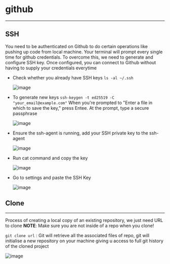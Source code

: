 # github
----------------
## SSH
You need to be authenticated on Github to do certain operations like pushing up code from local machine.
Your terminal will prompt every single time for github credentials.
To overcome this, we need to generate and configure SSH key. Once configured, you can connect to Github
without having to supply your credentials everytime

- Check whether you already have SSH keys `ls -al ~/.ssh`
  
  ![image](https://user-images.githubusercontent.com/103237142/176726435-aa67fd9e-5a52-40b5-92ef-74ab24461a7a.png)
  
- To generate new keys `ssh-keygen -t ed25519 -C "your_email@example.com"`
  When you're prompted to "Enter a file in which to save the key," press Entee. At the prompt, type a secure passphrase
  
  ![image](https://user-images.githubusercontent.com/103237142/176726606-907cadf0-788a-4b18-be59-fd3c49966c21.png)
  
- Ensure the ssh-agent is running, add your SSH private key to the ssh-agent

  ![image](https://user-images.githubusercontent.com/103237142/176726896-7a52fdbc-06fd-47d5-95ee-0f13ecf8050d.png)

- Run cat command and copy the key

  ![image](https://user-images.githubusercontent.com/103237142/176726990-1192cb3b-d766-4c30-bbb5-b83d136479a5.png)

- Go to settings and paste the SSH Key

  ![image](https://user-images.githubusercontent.com/103237142/176727176-a8d3a833-da23-421c-b831-a76be070526c.png)


## Clone
---------------------
Process of creating a local copy of an existing repository, we just need URL to clone
**NOTE**: Make sure you are not inside of a repo when you clone!

`git clone url` : Git will retrieve all the associated files of repo, git will initialise a new repository on your machine 
  giving u access to full git history of the cloned project
 
![image](https://user-images.githubusercontent.com/103237142/176727702-a3a49658-ea61-45d9-a9a1-8f31b8f550ff.png)


